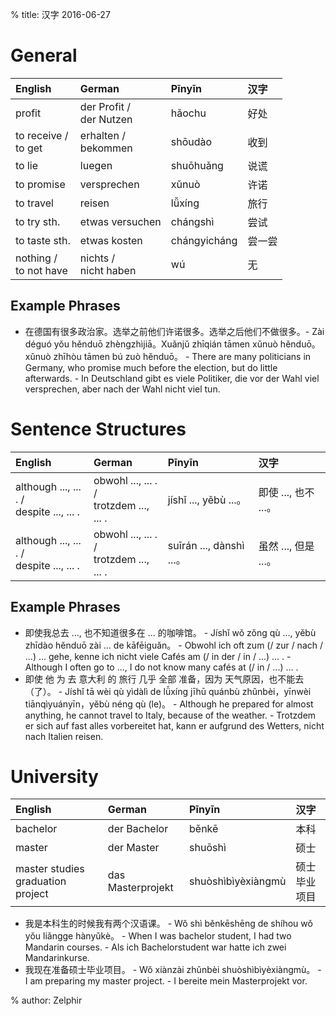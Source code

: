 % title: 汉字 2016-06-27

# General

| English                  | German                     | Pīnyīn       | 汉字   |
|:-------------------------|:---------------------------|:-------------|:-------|
| profit                   | der Profit /<br>der Nutzen | hǎochu       | 好处   |
| to receive /<br>to get   | erhalten /<br>bekommen     | shōudào      | 收到   |
| to lie                   | luegen                     | shuōhuǎng    | 说谎   |
| to promise               | versprechen                | xǔnuò        | 许诺   |
| to travel                | reisen                     | lǚxíng       | 旅行   |
| to try sth.              | etwas versuchen            | chángshì     | 尝试   |
| to taste sth.            | etwas kosten               | chángyicháng | 尝一尝 |
| nothing /<br>to not have | nichts /<br> nicht haben   | wú           | 无     |

## Example Phrases

* 在德国有很多政治家。选举之前他们许诺很多。选举之后他们不做很多。- Zài déguó yǒu hěnduō zhèngzhìjiā。Xuǎnjǔ zhīqián tāmen xǔnuò hěnduō。xǔnuò zhīhòu tāmen bú zuò hěnduō。 - There are many politicians in Germany, who promise much before the election, but do little afterwards. - In Deutschland gibt es viele Politiker, die vor der Wahl viel versprechen, aber nach der Wahl nicht viel tun.

# Sentence Structures

| English                                     | German                                     | Pīnyīn                   | 汉字                 |
|:--------------------------------------------|:-------------------------------------------|:-------------------------|:---------------------|
| although ..., ... . /<br>despite ..., ... . | obwohl ..., ... . /<br>trotzdem ..., ... . | jíshǐ ..., yěbù ...。    | 即使 ..., 也不 ...。 |
| although ..., ... . /<br>despite ..., ... . | obwohl ..., ... . /<br>trotzdem ..., ... . | suīrán ..., dànshì ...。 | 虽然 ..., 但是 ...。 |

## Example Phrases

* 即使我总去 ..., 也不知道很多在 ... 的咖啡馆。 - Jíshǐ wǒ zǒng qù ..., yěbù zhīdào hěnduō zài ... de kāfēiguǎn。 - Obwohl ich oft zum (/ zur / nach / ...) ... gehe, kenne ich nicht viele Cafés am (/ in der / in / ...) ... . - Although I often go to ..., I do not know many cafés at (/ in / ...) ... .
* 即使 他 为 去 意大利 的 旅行 几乎 全部 准备，因为 天气原因，也不能去（了）。 - Jíshǐ tā wèi qù yìdàlì de lǚxíng jīhū quánbù zhǔnbèi，yīnwèi tiānqìyuányīn，yěbù néng qù (le)。 - Although he prepared for almost anything, he cannot travel to Italy, because of the weather. - Trotzdem er sich auf fast alles vorbereitet hat, kann er aufgrund des Wetters, nicht nach Italien reisen.

# University

| English                           | German            | Pīnyīn             | 汉字         |
|:----------------------------------|:------------------|:-------------------|:-------------|
| bachelor                          | der Bachelor      | běnkē              | 本科         |
| master                            | der Master        | shuōshì            | 硕士         |
| master studies graduation project | das Masterprojekt | shuòshìbìyèxiàngmù | 硕士毕业项目 |

* 我是本科生的时候我有两个汉语课。 - Wǒ shì běnkēshēng de shíhou wǒ yǒu liǎngge hànyǔkè。 - When I was bachelor student, I had two Mandarin courses. - Als ich Bachelorstudent war hatte ich zwei Mandarinkurse.
* 我现在准备硕士毕业项目。 - Wǒ xiànzài zhǔnbèi shuòshìbìyèxiàngmù。 - I am preparing my master project. - I bereite mein Masterprojekt vor.

% author: Zelphir
